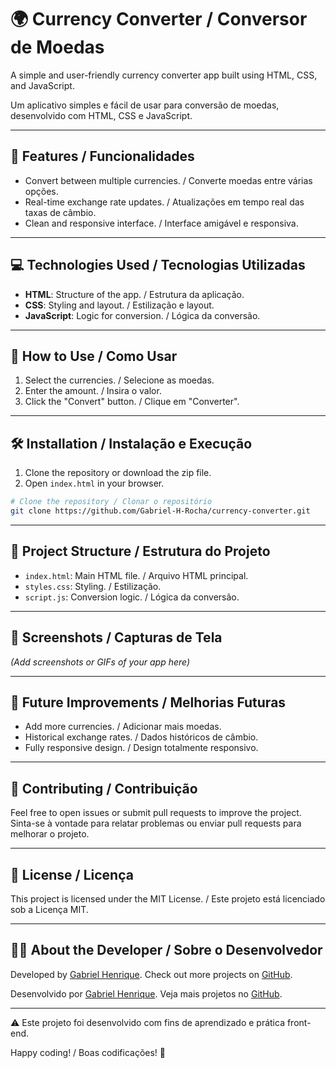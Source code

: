 # 🌍 Currency Converter / Conversor de Moedas

A simple and user-friendly currency converter app built using HTML, CSS, and JavaScript.

Um aplicativo simples e fácil de usar para conversão de moedas, desenvolvido com HTML, CSS e JavaScript.

---

## 🚀 Features / Funcionalidades
- Convert between multiple currencies. / Converte moedas entre várias opções.
- Real-time exchange rate updates. / Atualizações em tempo real das taxas de câmbio.
- Clean and responsive interface. / Interface amigável e responsiva.

---

## 💻 Technologies Used / Tecnologias Utilizadas
- **HTML**: Structure of the app. / Estrutura da aplicação.
- **CSS**: Styling and layout. / Estilização e layout.
- **JavaScript**: Logic for conversion. / Lógica da conversão.

---

## 🧭 How to Use / Como Usar
1. Select the currencies. / Selecione as moedas.
2. Enter the amount. / Insira o valor.
3. Click the "Convert" button. / Clique em "Converter".

---

## 🛠️ Installation / Instalação e Execução
1. Clone the repository or download the zip file.
2. Open `index.html` in your browser.

```bash
# Clone the repository / Clonar o repositório
git clone https://github.com/Gabriel-H-Rocha/currency-converter.git
```

---

## 📁 Project Structure / Estrutura do Projeto
- `index.html`: Main HTML file. / Arquivo HTML principal.
- `styles.css`: Styling. / Estilização.
- `script.js`: Conversion logic. / Lógica da conversão.

---

## 📸 Screenshots / Capturas de Tela
*(Add screenshots or GIFs of your app here)*

---

## 🔮 Future Improvements / Melhorias Futuras
- Add more currencies. / Adicionar mais moedas.
- Historical exchange rates. / Dados históricos de câmbio.
- Fully responsive design. / Design totalmente responsivo.

---

## 🤝 Contributing / Contribuição
Feel free to open issues or submit pull requests to improve the project.
Sinta-se à vontade para relatar problemas ou enviar pull requests para melhorar o projeto.

---

## 📜 License / Licença
This project is licensed under the MIT License. / Este projeto está licenciado sob a Licença MIT.

---

## 👨‍💻 About the Developer / Sobre o Desenvolvedor
Developed by [Gabriel Henrique](https://www.linkedin.com/in/gabriel-henrique-a84429250/). Check out more projects on [GitHub](https://github.com/Gabriel-H-Alves).

Desenvolvido por [Gabriel Henrique](https://www.linkedin.com/in/gabriel-henrique-a84429250/). Veja mais projetos no [GitHub](https://github.com/Gabriel-H-Alves).

---

⚠️ Este projeto foi desenvolvido com fins de aprendizado e prática front-end.

Happy coding! / Boas codificações! 🚀
